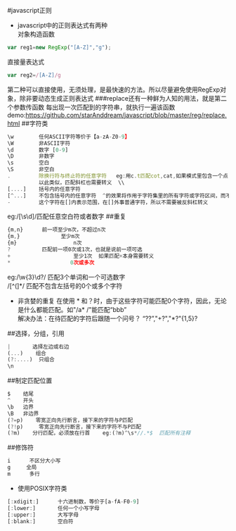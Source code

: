 #javascript正则
* javascript中的正则表达式有两种<br>
对象构造函数
```javascript
var reg1=new RegExp("[A-Z]","g");
```
直接量表达式
```javascript
var reg2=/[A-Z]/g
```
第二种可以直接使用，无须处理，是最快速的方法。所以尽量避免使用RegExp对象，除非要动态生成正则表达式
###replace还有一种鲜为人知的用法，就是第二个参数传函数
每出现一次匹配到的字符串，就执行一遍该函数<br>
demo:https://github.com/starAnddream/javascript/blob/master/reg/replace.html
##字符类
```javascript
\w        任何ASCII字符等价于【a-zA-Z0-9】
\W        非ASCII字符
\d        数字 [0-9]
\D        非数字
\s        空白
\S        非空白
.         除换行符与终止符的任意字符   eg:用c.t匹配cot,cat,如果模式里包含一个点，需要在点前加“\”特殊转义字符，如.a..\.jpg,
          以此类似，匹配斜杠也需要转义  \\
[....]    括号内的任意字符
[^...]    不包含括号内的任意字符  ^的效果将作用于字符集里的所有字符或字符区间，而不是后面紧跟的字符或字符区间
-         这个字符在[]内表示范围，在[]外事普通字符，所以不需要被反斜杠转义
```
eg:/[\s\d]/匹配任意空白符或者数字
##重复
```javascript
{m,n}      前一项至少m次，不超过n次
{m,}             至少m次
{m}                  n次
?          匹配前一项0次或1次，也就是说前一项可选
+                    至少1次  如果匹配+本身需要转义
*                   0次或多次
```
eg:/\w{3}\d?/ 匹配3个单词和一个可选数字<br/>
  /[^(]*/      匹配不包含左括号的0个或多个字符
* 非贪婪的重复
在使用 * 和？时，由于这些字符可能匹配0个字符，因此，无论是什么都能匹配。如"/a* /"能匹配“bbb”<br/>
解决办法：在待匹配的字符后跟随一个问号？ “??”,"+?","*?"{1,5}?

##选择，分组，引用
```javascript
|       选择左边或右边
(...)    组合
(?:....)  只组合
\n
```
##制定匹配位置
```javascript
$    结尾
^    开头
\b   边界
\B   非边界
(?=p)    零宽正向先行断言，接下来的字符与P匹配
(?!p)     零宽正向先行断言，接下来的字符不与P匹配
(?m)    分行匹配，必须放在行首    eg:(?m)^\s*//.*$  匹配所有注释
```
##修饰符
```javascript
i      不区分大小写
g     全局
m      多行
````
* 使用POSIX字符类
```javascript
[:xdigit:]      十六进制数，等价于[a-fA-F0-9]
[:lower:]       任何一个小写字母
[:upper:]       大写字母
[:blank:]       空白符
